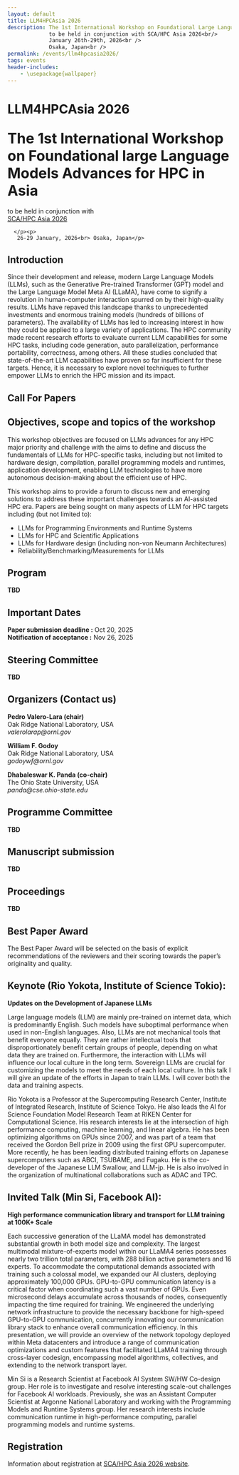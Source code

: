 ```yaml
---
layout: default
title: LLM4HPCAsia 2026 
description: The 1st International Workshop on Foundational Large Language Models Advances for HPC in Asia<br />
             to be held in conjunction with SCA/HPC Asia 2026<br/>
             January 26th-29th, 2026<br />
             Osaka, Japan<br />
permalink: /events/llm4hpcasia2026/
tags: events
header-includes:
    - \usepackage{wallpaper}
---
```



<html><head><meta http-equiv="Content-Type" content="text/html; charset=UTF-8">
<title>LLM4HPCAsia 2026</title>

<link rel="stylesheet" href="./2026-01-26-LLM4HPCASIA-files/llm4hpc2026asia.css" type="text/css">
</head>
<body>



<div class="header">
      <h1>LLM4HPCAsia 2026 </h1>
      <h2><font size="6">
The 1st International Workshop on Foundational large Language Models Advances for HPC in Asia</font></h2>
      <p>to be held in conjunction with<br>
	      <a href="https://www.sca-hpcasia2026.jp">SCA/HPC Asia 2026</a>
      </p><p>

      </p><p>
       26-29 January, 2026<br> Osaka, Japan</p>
</div>

<div class="body">


<h2>Introduction</h2>
<p>
Since their development and release, modern Large Language Models (LLMs), such as the Generative Pre-trained Transformer (GPT) model and the Large Language Model Meta AI (LLaMA), have come to signify a revolution in human-computer interaction spurred on by their high-quality results. LLMs have repaved this landscape thanks to unprecedented investments and enormous training models (hundreds of billions of parameters). The availability of LLMs has led to increasing interest in how they could be applied to a large variety of applications. The HPC community made recent research efforts to evaluate current LLM capabilities for some HPC tasks, including code generation, auto parallelization, performance portability, correctness, among others. All these studies concluded that state-of-the-art LLM capabilities have proven so far insufficient for these targets. Hence, it is necessary to explore novel techniques to further empower LLMs to enrich the HPC mission and its impact.
</p>

<h2>Call For Papers</h2>
<h2>Objectives, scope and topics of the workshop</h2>
<p>
This workshop objectives are focused on LLMs advances for any HPC major priority and challenge with the aims to define and discuss the fundamentals of LLMs for HPC-specific tasks, including but not limited to hardware design, compilation, parallel programming models and runtimes, application development, enabling LLM technologies to have more autonomous decision-making about the efficient use of HPC.

This workshop aims to provide a forum to discuss new and emerging solutions to address
these important challenges towards an AI-assisted HPC era. Papers are being sought on many
aspects of LLM for HPC targets including (but not limited to):
</p>
            <ul>
		<li>LLMs for Programming Environments and Runtime Systems</li>
		<li>LLMs for HPC and Scientific Applications</li>
	        <li>LLMs for Hardware design (including non-von Neumann Architectures)</li>
                <li>Reliability/Benchmarking/Measurements for LLMs</li>
            </ul>


<h2>Program</h2>
<p>
<strong>TBD</strong><br>
<!--
<strong>9,00AM-9,15AM</strong>: Opening Pedro Valero-Lara<br>
<strong>9,15AM-10,00AM</strong>: Keynote: LLM-enabled swarm intelligent agents for resilient HPC infrastructures, Prasanna Balaprakash<br>
<strong>10,00AM-10,30AM</strong>: First talk: Analysis of MPI Parallel Code Generated by GPT-4o, Rin Tanaka<br>
<strong>10,30AM-11,00AM</strong>: Second talk: LLM & HPC:Benchmarking DeepSeek's Performance in High-Performance Computing Tasks, Patrick Diehl<br>
<strong>11,00AM-11,30AM</strong>: Break<br>
<strong>11,30AM-12,00PM</strong>: Third talk: Leveraging AI for productive and trustworthy HPC software: challenges and research directions, Pedro Valero-Lara<br>
<strong>12,00PM- 1,00PM</strong>: Panel: LLM4HPC --Challenges and Opportunities<br>
<strong>Moderator</strong>: Daniel Lee Nichols<br>
<strong>Panelists</strong>: Jeffrey S. Vetter, Prasanna Balaprakash, Rin Tanaka, Patrick Diehl, Pedro Valero-Lara<br>	
-->
</p>


<h2>Important Dates</h2>
<p>
<strong>Paper submission deadline :</strong> Oct 20, 2025<br>
<strong>Notification of acceptance :</strong> Nov 26, 2025<br>
<!--
<strong>Camera-ready papers due :</strong> May 16, 2025<br>
<strong>Workshop day:</strong> June 13, 2025<br>
-->
</p>


<h2>Steering Committee</h2>
<p>
<strong>TBD</strong><br>
<!--
<strong>Jeffrey S. Vetter</strong>, Oak Ridge National Laboratory, USA<br>
</p>
<p>
<strong>Rosa M. Badia</strong>, Barcelona Supercomputing Center, Spain<br>
</p>
<p>
<strong>Franz Franchetti</strong>, Carnegie Mellon University, USA<br>
</p>
<p>
<strong>Enrique Quintana Orti</strong>, Universitat Politecnica de Valencia, Spain<br>
</p>
<p>
<strong>Abhinav Bhatele</strong>, University of Maryland, USA<br>
-->
</p>

<h2>Organizers (Contact us)</h2>

<p>
<strong>Pedro Valero-Lara (chair)</strong><br>
Oak Ridge National Laboratory, USA<br>
<i>valerolarap@ornl.gov</i>
</p>
<p>
<strong>William F. Godoy</strong><br>
Oak Ridge National Laboratory, USA<br>
<i>godoywf@ornl.gov</i>
</p>
<p>
<strong>Dhabaleswar K. Panda (co-chair)</strong><br>
The Ohio State University, USA<br>
<i>panda@cse.ohio-state.edu</i>
</p>

<h2>Programme Committee</h2>
<strong>TBD</strong><br>
<!--
<ul>
<li><strong>Samuel Williams</strong>, Lawrence Berkeley National Laboratory, USA</li>
<li><strong>Hiroyuki Takizawa</strong>, Tohoku University, Japan</li>
<li><strong>Gokcen Kestor</strong>, Barcelona Supercomputing Center, Spain</li>
<li><strong>Prasanna Balaprakash</strong>, Oak Ridge National Laboratory, USA</li>
<li><strong>Rabab Alomairy</strong>, Massachusetts Institute of Technology, USA</li>
<li><strong>Johannes Blaschke</strong>, Lawrence Berkeley National Laboratory, USA</li>
<li><strong>Ramakrishnan (Ramki) Kannan</strong>, Oak Ridge National Laboratory, USA</li>
<li><strong>Olivier Aumage</strong>, INRIA, France</li>
<li><strong>Ignacio Laguna</strong>, Lawrence Livermore National Laboratory, USA</li>
<li><strong>Johannes Doerfert</strong>, Lawrence Livermore National Laboratory, USA</li>
<li><strong>Monil Mohammad Alaul Haque</strong>, Oak Ridge National Laboratory, USA</li>
<li><strong>Simon Garcia De Gonzalo</strong>, Sandia National Laboratory, USA</li>
<li><strong>Diego Andrade Canosa</strong>, University of A Coruna, Spain</li>
<li><strong>Tze-Meng Low</strong>, Carnegie Mellon University, USA</li>
<li><strong>Dario Garcia Casulla</strong>, Barcelona Supercomputing Center, Spain</li>
<li><strong>Michel Schanen</strong>, Argonne National Laboratory, USA</li>
<li><strong>Keita Teranishi</strong>, Oak Ridge National Laboratory, USA</li>
<li><strong>William F. Godoy</strong>, Oak Ridge National Laboratory, USA</li>
<li><strong>Damian Rouson</strong>, Lawrence Berkeley National Laboratory, USA</li>
<li><strong>Jens Domke</strong>, RIKEN Center for Computational Science(R-CSS), Japan</li>
<li><strong>Narasinga Rao Minskar</strong>, Oak Ridge National Laboratory, USA</li>
<li><strong>Sunita Chandrasekaran</strong>, University of Delaware, USA</li>
<li><strong>Arjun Guha</strong>, Northeastern University, USA</li>
</ul>
-->

<h2>Manuscript submission</h2>
<strong>TBD</strong><br>
<!--
<p>
We invite submissions of original, unpublished research and experiential papers. 
Papers should be between <strong>6 to 12</strong> pages in length (including a bibliography and appendices, with two possible extra pages after the review to address the reviewer’s comments), formatted according to <a href="https://www.springer.com/de/it-informatik/lncs"> Springer’s Lecture Notes in Computer Science (LNCS)</a>. All paper submissions will be managed electronically via <a href="https://easychair.org/my/conference?conf=llm4hpc">EasyChair</a>.
</p>
-->

<h2>Proceedings</h2>
<strong>TBD</strong><br>
<!--
<p>
All accepted papers will be published in the ISC-HPC Workshops 2025 proceedings by SpringerLink. 
</p> 
-->

<h2>Best Paper Award</h2>
<p>
The Best Paper Award will be selected on the basis of explicit recommendations of the reviewers and their scoring towards the paper’s originality and quality. 
</p> 


<h2><strong>Keynote (Rio Yokota, Institute of Science Tokio):</strong></h2> <strong>Updates on the Development of Japanese LLMs</strong>
<p>
Large language models (LLM) are mainly pre-trained on internet data, which is predominantly English. Such models have suboptimal performance when used in non-English languages. Also, LLMs are not mechanical tools that benefit everyone equally. They are rather intellectual tools that disproportionately benefit certain groups of people, depending on what data they are trained on. Furthermore, the interaction with LLMs will influence our local culture in the long term. Sovereign LLMs are crucial for customizing the models to meet the needs of each local culture. In this talk I will give an update of the efforts in Japan to train LLMs. I will cover both the data and training aspects.
</p>
<p>
Rio Yokota is a Professor at the Supercomputing Research Center, Institute of Integrated Research, Institute of Science Tokyo. He also leads the AI for Science Foundation Model Research Team at RIKEN Center for Computational Science. His research interests lie at the intersection of high performance computing, machine learning, and linear algebra. He has been optimizing algorithms on GPUs since 2007, and was part of a team that received the Gordon Bell prize in 2009 using the first GPU supercomputer. More recently, he has been leading distributed training efforts on Japanese supercomputers such as ABCI, TSUBAME, and Fugaku. He is the co-developer of the Japanese LLM Swallow, and LLM-jp. He is also involved in the organization of multinational collaborations such as ADAC and TPC.
</p>


<h2><strong>Invited Talk (Min Si, Facebook AI):</strong></h2> <strong>High performance communication library and transport for LLM training at 100K+ Scale</strong>
<p>
Each successive generation of the LLaMA model has demonstrated substantial growth in both model size and complexity. The largest multimodal mixture-of-experts model within our LLaMA4 series possesses nearly two trillion total parameters, with 288 billion active parameters and 16 experts. To accommodate the computational demands associated with training such a colossal model, we expanded our AI clusters, deploying approximately 100,000 GPUs. GPU-to-GPU communication latency is a critical factor when coordinating such a vast number of GPUs. Even microsecond delays accumulate across thousands of nodes, consequently impacting the time required for training. We engineered the underlying network infrastructure to provide the necessary backbone for high-speed GPU-to-GPU communication, concurrently innovating our communication library stack to enhance overall communication efficiency. In this presentation, we will provide an overview of the network topology deployed within Meta datacenters and introduce a range of communication optimizations and custom features that facilitated LLaMA4 training through cross-layer codesign, encompassing model algorithms, collectives, and extending to the network transport layer.
</p>
<p>
Min Si is a Research Scientist at Facebook AI System SW/HW Co-design group. Her role is to investigate and resolve interesting scale-out challenges for Facebook AI workloads. Previously, she was an Assistant Computer Scientist at Argonne National Laboratory and working with the Programming Models and Runtime Systems group. Her research interests include communication runtime in high-performance computing, parallel programming models and runtime systems.
</p>

<p>
</p><h2>Registration</h2>
<p> 
Information about registration at <a href="https://www.sca-hpcasia2026.jp">SCA/HPC Asia 2026 website</a>.
</p>
